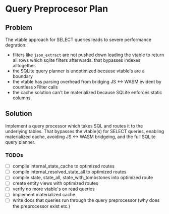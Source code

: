 # Query Preprocesor Plan

## Problem

The vtable approach for SELECT queries leads to severe performance degration:

- filters like `json_extract` are not pushed down leading the vtable to return all rows which sqlite filters afterwards. that bypasses indexes alltogether.
- the SQLite query planner is unoptimized because vtable's are a boundary
- the vtable has parsing overhead from bridging JS <-> WASM evident by countless xFilter calls
- the cache solution can't be materialized because SQLite enforces static columns

## Solution

Implement a query processor which takes SQL and routes it to the underlying tables. That bypasses the vtable(s) for SELECT queries, enabling materialized cache, avoiding JS <-> WASM bridgeing, and the full SQLite query planner.

### TODOs

- [ ] compile internal_state_cache to optimized routes
- [ ] compile internal_resolved_state_all to optimized routes
- [ ] compile state, state_all, state_with_tombstones into optimized route
- [ ] create entity views with optimized routes
- [ ] verify no more vtable's on read queries
- [ ] implement materialized cache
- [ ] write docs that queries run through the query preprocessor (why does the preprocessor exist etc.)
